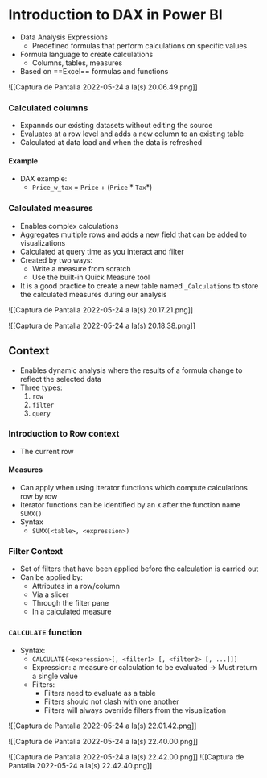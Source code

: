 # Introduction to DAX in Power BI

- Data Analysis Expressions
	- Predefined formulas that perform calculations on specific values
- Formula language to create calculations
	- Columns, tables, measures
- Based on ==Excel== formulas and functions

![[Captura de Pantalla 2022-05-24 a la(s) 20.06.49.png]]

### Calculated columns
- Expannds our existing datasets without editing the source
- Evaluates at a row level and adds a new column to an existing table
- Calculated at data load and when the data is refreshed

#### Example
- DAX example:
	- `Price_w_tax` = `Price` + (`Price` * `Tax`*)

### Calculated measures
- Enables complex calculations
- Aggregates multiple rows and adds a new field that can be added to visualizations
- Calculated at query time as you interact and filter
- Created by two ways:
	- Write a measure from scratch
	- Use the built-in Quick Measure tool
- It is a good practice to create a new table named `_Calculations` to store the calculated measures during our analysis

![[Captura de Pantalla 2022-05-24 a la(s) 20.17.21.png]]

![[Captura de Pantalla 2022-05-24 a la(s) 20.18.38.png]]

## Context
- Enables dynamic analysis where the results of a formula change to reflect the selected data
- Three types:
	1. `row`
	2. `filter`
	3. `query`

### Introduction to Row context
- The current row

#### Measures
- Can apply when using iterator functions which compute calculations row by row
- Iterator functions can be identified by an `X` after the function name `SUMX()`
- Syntax
	- `SUMX(<table>, <expression>)`

### Filter Context
- Set of filters that have been applied before the calculation is carried out
- Can be applied by:
	- Attributes in a row/column
	- Via a slicer
	- Through the filter pane
	- In a calculated measure

### `CALCULATE` function
- Syntax:
	- `CALCULATE(<expression>[, <filter1> [, <filter2> [, ...]]]`
	- Expression: a measure or calculation to be evaluated -> Must return a single value
	- Filters:
		- Filters need to evaluate as a table
		- Filters should not clash with one another
		- Filters will always override filters from the visualization

![[Captura de Pantalla 2022-05-24 a la(s) 22.01.42.png]]

![[Captura de Pantalla 2022-05-24 a la(s) 22.40.00.png]]

![[Captura de Pantalla 2022-05-24 a la(s) 22.42.00.png]]
![[Captura de Pantalla 2022-05-24 a la(s) 22.42.40.png]]